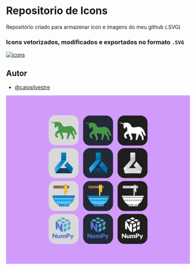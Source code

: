 # Repositorio de Icons

Repositório criado para armazenar icon e imagens do meu github (.SVG)

### Icons vetorizados, modificados e exportados no formato `.SVG` 
[![icons](https://img.shields.io/badge/Link-Icons-pink)](https://github.com/caiosilvestre/repositorio_icons/tree/main/python/svg)

## Autor
- [@caiosilvestre](https://www.github.com/caiosilvestre)

![App Screenshot](https://raw.githubusercontent.com/caiosilvestre/repositorio_icons/main/python/exemplo.jpg)
